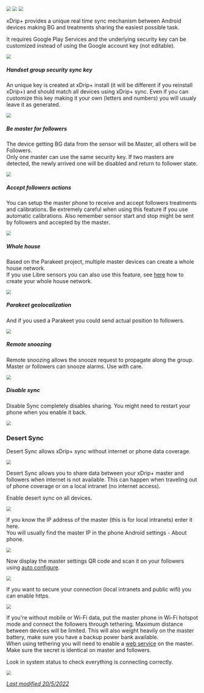 <img src="../../images/hamburger_menu.png" style="zoom:75%;" />  
<img src="../../images/M-S.png" style="zoom:75%;" />  
<img src="../images/M-S-SY.png" style="zoom:75%;" />

xDrip+ provides a unique real time sync mechanism between Android devices making BG and treatments sharing the easiest possible task.

It requires Google Play Services and the underlying security key can be customized instead of using the Google account key (not editable).

<img src="../images/M-S-SY1.png" style="zoom:75%;" />

##### Handset group security sync key

An unique key is created at xDrip+ install (it will be different if you reinstall xDrip+) and should match all devices using xDrip+ sync. Even if you can customize this key making it your own (letters and numbers) you will usualy leave it as generated.

<img src="../images/M-S-SY2.png" style="zoom:75%;" />

##### Be master for followers

The device getting BG data from the sensor will be Master, all others will be Followers.  
Only one master can use the same security key. If two masters are detected, the newly arrived one will be disabled and return to follower state.

<img src="../images/M-S-SY3.png" style="zoom:75%;" />

##### Accept followers actions

You can setup the master phone to receive and accept followers treatments and calibrations. Be extremely careful when using this feature if you use automatic calibrations. Also remember sensor start and stop might be sent by followers and accepted by the master.

<img src="../images/M-S-SY4.png" style="zoom:75%;" />

##### Whole house

Based on the Parakeet project, multiple master devices can create a whole house network.  
If you use Libre sensors you can also use this feature, see [here](https://github.com/tzachi-dar/LibreAllHouse) how to create your whole house network.

<img src="../images/M-S-SY5.png" style="zoom:75%;" />

##### Parakeet geolocalization

And if you used a Parakeet you could send actual position to followers.

<img src="../images/M-S-SY6.png" style="zoom:75%;" />

##### Remote snoozing

Remote snoozing allows the snooze request to propagate along the group. Master or followers can snooze alarms. Use with care.

<img src="../images/M-S-SY7.png" style="zoom:75%;" />

##### Disable sync

Disable Sync completely disables sharing. You might need to restart your phone when you enable it back.

<img src="../images/M-S-SY9.png" style="zoom:75%;" />

### Desert Sync

Desert Sync allows xDrip+ sync without internet or phone data coverage.

<img src="../images/M-S-SY8.png" style="zoom:75%;" />

Desert Sync allows you to share data between your xDrip+ master and followers when internet is not available. This can happen when traveling out of phone coverage or on a local intranet (no internet access).

Enable desert sync on all devices.

<img src="../images/M-S-SY8a.png" style="zoom:75%;" />

If you know the IP address of the master (this is for local intranets) enter it here.  
You will usually find the master IP in the phone Android settings - About phone.

<img src="../images/M-S-SY8b.png" style="zoom:75%;" />

Now display the master settings QR code and scan it on your followers using [auto configure](../copysettings/#auto-configure).

<img src="../images/M-S-SY8c.png" style="zoom:75%;" />

If you want to secure your connection (local intranets and public wifi) you can enable https.

<img src="../images/M-S-SY8d.png" style="zoom:75%;" />

If you're without mobile or Wi-Fi data, put the master phone in Wi-Fi hotspot mode and connect the followers through tethering. Maximum distance between devices will be limited. This will also weight heavily on the master battery, make sure you have a backup power bank available.  
When using tethering you will need to enable a [web service](../interapp/#web-service) on the master. Make sure the secret is identical on master and followers.

Look in system status to check everything is connecting correctly.

<img src="../images/M-S-SY8d2.png" style="zoom:75%;" />

</br>

[*Last modified 20/5/2022*](https://github.com/NightscoutFoundation/xDrip/releases/tag/2022.05.19)